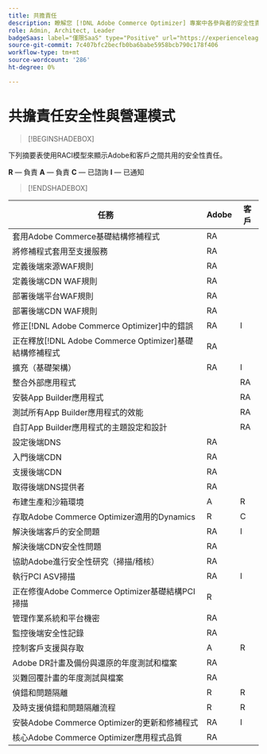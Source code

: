 ```yaml
---
title: 共擔責任
description: 瞭解您 [!DNL Adobe Commerce Optimizer] 專案中各參與者的安全性責任。
role: Admin, Architect, Leader
badgeSaas: label="僅限SaaS" type="Positive" url="https://experienceleague.adobe.com/en/docs/commerce/user-guides/product-solutions" tooltip="僅適用於Adobe Commerce as a Cloud Service和Adobe Commerce Optimizer專案(Adobe管理的SaaS基礎結構)。"
source-git-commit: 7c407bfc2becfb0ba6babe5958bcb790c178f406
workflow-type: tm+mt
source-wordcount: '286'
ht-degree: 0%

---
```


# 共擔責任安全性與營運模式

>[!BEGINSHADEBOX]

下列摘要表使用RACI模型來顯示Adobe和客戶之間共用的安全性責任。

**R** — 負責
**A** — 負責
**C** — 已諮詢
**I** — 已通知

>[!ENDSHADEBOX]

| 任務 | Adobe | 客戶 |
| --- | --- | --- |
| 套用Adobe Commerce基礎結構修補程式 | RA | |
| 將修補程式套用至支援服務 | RA | |
| 定義後端來源WAF規則 | RA | |
| 定義後端CDN WAF規則 | RA | |
| 部署後端平台WAF規則 | RA | |
| 部署後端CDN WAF規則 | RA | |
| 修正[!DNL Adobe Commerce Optimizer]中的錯誤 | RA | I |
| 正在釋放[!DNL Adobe Commerce Optimizer]基礎結構修補程式 | RA | |
| 擴充（基礎架構） | RA | I |
| 整合外部應用程式 | | RA |
| 安裝App Builder應用程式 | | RA |
| 測試所有App Builder應用程式的效能 | | RA |
| 自訂App Builder應用程式的主題設定和設計 | | RA |
| 設定後端DNS | RA |  |
| 入門後端CDN | RA |  |
| 支援後端CDN | RA |  |
| 取得後端DNS提供者 | RA | |
| 布建生產和沙箱環境 | A | R |
| 存取Adobe Commerce Optimizer適用的Dynamics | R | C |
| 解決後端客戶的安全問題 | RA | I |
| 解決後端CDN安全性問題 | RA | |
| 協助Adobe進行安全性研究（掃描/稽核） | RA | |
| 執行PCI ASV掃描 | RA | I |
| 正在修復Adobe Commerce Optimizer基礎結構PCI掃描 | R | |
| 管理作業系統和平台機密 | RA | |
| 監控後端安全性記錄 | RA | |
| 控制客戶支援與存取 | A | R |
| Adobe DR計畫及備份與還原的年度測試和檔案 | RA | |
| 災難回覆計畫的年度測試與檔案 | RA | |
| 偵錯和問題隔離 | R | R |
| 及時支援偵錯和問題隔離流程 | R | R |
| 安裝Adobe Commerce Optimizer的更新和修補程式 | RA | I |
| 核心Adobe Commerce Optimizer應用程式品質 | RA | |
